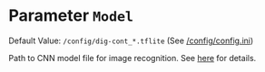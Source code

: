 # Parameter `Model`
Default Value: `/config/dig-cont_*.tflite` (See [/config/config.ini](https://github.com/jomjol/AI-on-the-edge-device/blob/master/sd-card/config/config.ini))

Path to CNN model file for image recognition. See [here](../Choosing-the-Model) for details. 
